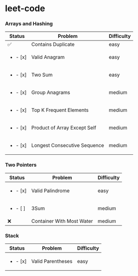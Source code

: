# leet-code

### Arrays and Hashing

| Status                   | Problem                      | Difficulty |
| ------------------------ | ---------------------------- | ---------- |
| :white_check_mark:       | Contains Duplicate           | easy       |
| <ul><li>- [x] </li></ul> | Valid Anagram                | easy       |
| <ul><li>- [x] </li></ul> | Two Sum                      | easy       |
| <ul><li>- [x] </li></ul> | Group Anagrams               | medium     |
| <ul><li>- [x] </li></ul> | Top K Frequent Elements      | medium     |
| <ul><li>- [x] </li></ul> | Product of Array Except Self | medium     |
| <ul><li>- [x] </li></ul> | Longest Consecutive Sequence | medium     |

### Two Pointers

| Status                   | Problem                   | Difficulty |
| ------------------------ | ------------------------- | ---------- |
| <ul><li>- [x] </li></ul> | Valid Palindrome          | easy       |
| <ul><li>- [ ] </li></ul> | 3Sum                      | medium     |
| :x:                      | Container With Most Water | medium     |

### Stack

| Status                   | Problem           | Difficulty |
| ------------------------ | ----------------- | ---------- |
| <ul><li>- [x] </li></ul> | Valid Parentheses | easy       |
